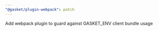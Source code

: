 ```yaml
---
"@gasket/plugin-webpack": patch
---
```


Add webpack plugin to guard against GASKET_ENV client bundle usage
